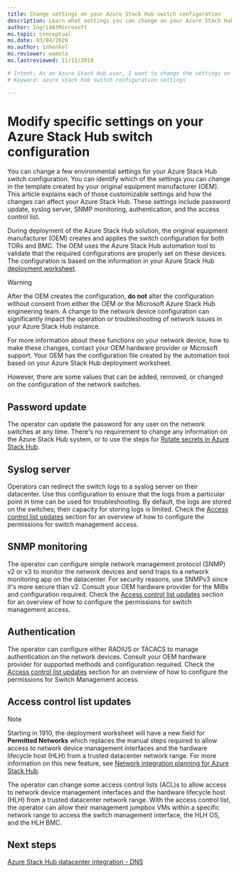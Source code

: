 ```yaml
---
title: Change settings on your Azure Stack Hub switch configuration 
description: Learn what settings you can change on your Azure Stack Hub switch configuration.
author: IngridAtMicrosoft
ms.topic: conceptual
ms.date: 03/04/2020
ms.author: inhenkel
ms.reviewer: wamota
ms.lastreviewed: 11/11/2019

# Intent: As an Azure Stack Hub user, I want to change the settings on my Azure Stack Hub switch configuration so I can customize them to my needs.
# Keyword: azure stack hub switch configuration settings

---
```


# Modify specific settings on your Azure Stack Hub switch configuration

You can change a few environmental settings for your Azure Stack Hub switch configuration. You can identify which of the settings you can change in the template created by your original equipment manufacturer (OEM). This article explains each of those customizable settings and how the changes can affect your Azure Stack Hub. These settings include password update, syslog server, SNMP monitoring, authentication, and the access control list.

During deployment of the Azure Stack Hub solution, the original equipment manufacturer (OEM) creates and applies the switch configuration for both TORs and BMC. The OEM uses the Azure Stack Hub automation tool to validate that the required configurations are properly set on these devices. The configuration is based on the information in your Azure Stack Hub [deployment worksheet](azure-stack-deployment-worksheet.md).

> [!Warning]  
> After the OEM creates the configuration, **do not** alter the configuration without consent from either the OEM or the Microsoft Azure Stack Hub engineering team. A change to the network device configuration can significantly impact the operation or troubleshooting of network issues in your Azure Stack Hub instance.
>
> For more information about these functions on your network device, how to make these changes, contact your OEM hardware provider or Microsoft support. Your OEM has the configuration file created by the automation tool based on your Azure Stack Hub deployment worksheet.

However, there are some values that can be added, removed, or changed on the configuration of the network switches.

## Password update

The operator can update the password for any user on the network switches at any time. There's no requirement to change any information on the Azure Stack Hub system, or to use the steps for [Rotate secrets in Azure Stack Hub](azure-stack-rotate-secrets.md).

## Syslog server

Operators can redirect the switch logs to a syslog server on their datacenter. Use this configuration to ensure that the logs from a particular point in time can be used for troubleshooting. By default, the logs are stored on the switches; their capacity for storing logs is limited. Check the [Access control list updates](#access-control-list-updates) section for an overview of how to configure the permissions for switch management access.

## SNMP monitoring

The operator can configure simple network management protocol (SNMP) v2 or v3 to monitor the network devices and send traps to a network monitoring app on the datacenter. For security reasons, use SNMPv3 since it's more secure than v2. Consult your OEM hardware provider for the MIBs and configuration required. Check the [Access control list updates](#access-control-list-updates) section for an overview of how to configure the permissions for switch management access.

## Authentication

The operator can configure either RADIUS or TACACS to manage authentication on the network devices. Consult your OEM hardware provider for supported methods and configuration required. Check the [Access control list updates](#access-control-list-updates) section for an overview of how to configure the permissions for Switch Management access.

## Access control list updates

> [!NOTE]
> Starting in 1910, the deployment worksheet will have a new field for **Permitted Networks** which replaces the manual steps required to allow access to network device management interfaces and the hardware lifecycle host (HLH) from a trusted datacenter network range. For more information on this new feature, see [Network integration planning for Azure Stack Hub](azure-stack-network.md#permitted-networks).

The operator can change some access control lists (ACL)s to allow access to network device management interfaces and the hardware lifecycle host (HLH) from a trusted datacenter network range. With the access control list, the operator can allow their management jumpbox VMs within a specific network range to access the switch management interface, the HLH OS, and the HLH BMC.

## Next steps

[Azure Stack Hub datacenter integration - DNS](azure-stack-integrate-dns.md)
